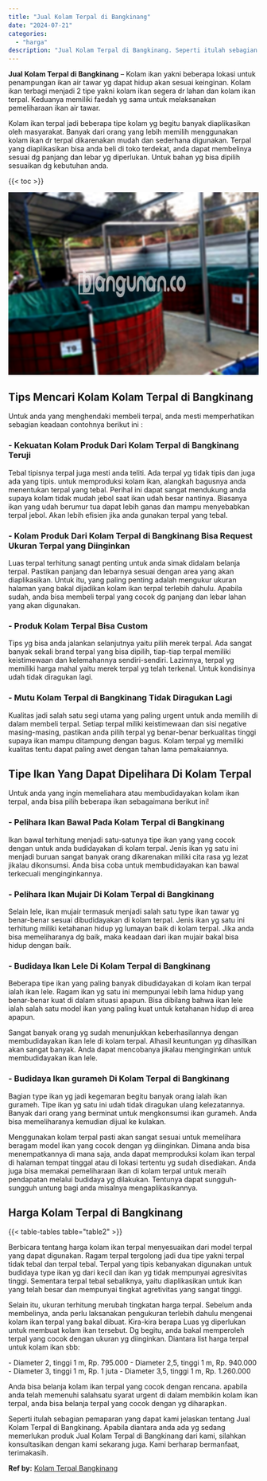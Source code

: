 ```yaml
---
title: "Jual Kolam Terpal di Bangkinang"
date: "2024-07-21"
categories: 
  - "harga"
description: "Jual Kolam Terpal di Bangkinang. Seperti itulah sebagian pemaparan yang dapat kami jelaskan tentang Jual Kolam Terpal di Bangkinang. Apabila diantara anda ad..."
---
```


**Jual Kolam Terpal di Bangkinang** – Kolam ikan yakni beberapa lokasi untuk penampungan ikan air tawar yg dapat hidup akan sesuai keinginan. Kolam ikan terbagi menjadi 2 tipe yakni kolam ikan segera dr lahan dan kolam ikan terpal. Keduanya memiliki faedah yg sama untuk melaksanakan pemeliharaan ikan air tawar.

Kolam ikan terpal jadi beberapa tipe kolam yg begitu banyak diaplikasikan oleh masyarakat. Banyak dari orang yang lebih memilih menggunakan kolam ikan dr terpal dikarenakan mudah dan sederhana digunakan. Terpal yang diaplikasikan bisa anda beli di toko terdekat, anda dapat membelinya sesuai dg panjang dan lebar yg diperlukan. Untuk bahan yg bisa dipilih sesuaikan dg kebutuhan anda.

{{< toc >}}

![Jual Kolam Terpal di Bangkinang](/images/jual-kolam-terpal-44.png)

## Tips Mencari Kolam Kolam Terpal di Bangkinang

Untuk anda yang menghendaki membeli terpal, anda mesti memperhatikan sebagian keadaan contohnya berikut ini :

### \- Kekuatan Kolam Produk Dari Kolam Terpal di Bangkinang Teruji

Tebal tipisnya terpal juga mesti anda teliti. Ada terpal yg tidak tipis dan juga ada yang tipis. untuk memproduksi kolam ikan, alangkah bagusnya anda menentukan terpal yang tebal. Perihal ini dapat sangat mendukung anda supaya kolam tidak mudah jebol saat ikan udah besar nantinya. Biasanya ikan yang udah berumur tua dapat lebih ganas dan mampu menyebabkan terpal jebol. Akan lebih efisien jika anda gunakan terpal yang tebal.

### \- Kolam Produk Dari Kolam Terpal di Bangkinang Bisa Request Ukuran Terpal yang Diinginkan

Luas terpal terhitung sanagt penting untuk anda simak didalam belanja terpal. Pastikan panjang dan lebarnya sesuai dengan area yang akan diaplikasikan. Untuk itu, yang paling penting adalah mengukur ukuran halaman yang bakal dijadikan kolam ikan terpal terlebih dahulu. Apabila sudah, anda bisa membeli terpal yang cocok dg panjang dan lebar lahan yang akan digunakan.

### \- Produk Kolam Terpal Bisa Custom

Tips yg bisa anda jalankan selanjutnya yaitu pilih merek terpal. Ada sangat banyak sekali brand terpal yang bisa dipilih, tiap-tiap terpal memiliki keistimewaan dan kelemahannya sendiri-sendiri. Lazimnya, terpal yg memiliki harga mahal yaitu merek terpal yg telah terkenal. Untuk kondisinya udah tidak diragukan lagi.

### \- Mutu Kolam Terpal di Bangkinang Tidak Diragukan Lagi

Kualitas jadi salah satu segi utama yang paling urgent untuk anda memilih di dalam membeli terpal. Setiap terpal miliki keistimewaan dan sisi negative masing-masing, pastikan anda pilih terpal yg benar-benar berkualitas tinggi supaya ikan mampu ditampung dengan bagus. Kolam terpal yg memiliki kualitas tentu dapat paling awet dengan tahan lama pemakaiannya.

## Tipe Ikan Yang Dapat Dipelihara Di Kolam Terpal

Untuk anda yang ingin memeliahara atau membudidayakan kolam ikan terpal, anda bisa pilih beberapa ikan sebagaimana berikut ini!

### \- Pelihara Ikan Bawal Pada Kolam Terpal di Bangkinang

Ikan bawal terhitung menjadi satu-satunya tipe ikan yang yang cocok dengan untuk anda budidayakan di kolam terpal. Jenis ikan yg satu ini menjadi buruan sangat banyak orang dikarenakan miliki cita rasa yg lezat jikalau dikonsumsi. Anda bisa coba untuk membudidayakan kan bawal terkecuali menginginkannya.

### \- Pelihara Ikan Mujair Di Kolam Terpal di Bangkinang

Selain lele, ikan mujair termasuk menjadi salah satu type ikan tawar yg benar-benar sesuai dibudidayakan di kolam terpal. Jenis ikan yg satu ini terhitung miliki ketahanan hidup yg lumayan baik di kolam terpal. Jika anda bisa memeliharanya dg baik, maka keadaan dari ikan mujair bakal bisa hidup dengan baik.

### \- Budidaya Ikan Lele Di Kolam Terpal di Bangkinang

Beberapa tipe ikan yang paling banyak dibudidayakan di kolam ikan terpal ialah ikan lele. Ragam ikan yg satu ini mempunyai lebih lama hidup yang benar-benar kuat di dalam situasi apapun. Bisa dibilang bahwa ikan lele ialah salah satu model ikan yang paling kuat untuk ketahanan hidup di area apapun.

Sangat banyak orang yg sudah menunjukkan keberhasilannya dengan membudidayakan ikan lele di kolam terpal. Alhasil keuntungan yg dihasilkan akan sangat banyak. Anda dapat mencobanya jikalau menginginkan untuk membudidayakan ikan lele.

### \- Budidaya Ikan gurameh Di Kolam Terpal di Bangkinang

Bagian type ikan yg jadi kegemaran begitu banyak orang ialah ikan gurameh. Tipe ikan yg satu ini udah tidak diragukan ulang kelezatannya. Banyak dari orang yang berminat untuk mengkonsumsi ikan gurameh. Anda bisa memeliharanya kemudian dijual ke kulakan.

Menggunakan kolam terpal pasti akan sangat sesuai untuk memelihara beragam model ikan yang cocok dengan yg diinginkan. Dimana anda bisa menempatkannya di mana saja, anda dapat memproduksi kolam ikan terpal di halaman tempat tinggal atau di lokasi tertentu yg sudah disediakan. Anda juga bisa memakai pemeliharaan ikan di kolam terpal untuk meraih pendapatan melalui budidaya yg dilakukan. Tentunya dapat sungguh-sungguh untung bagi anda misalnya mengaplikasikannya.

## Harga Kolam Terpal di Bangkinang

{{< table-tables table="table2" >}}

Berbicara tentang harga kolam ikan terpal menyesuaikan dari model terpal yang dapat digunakan. Ragam terpal tergolong jadi dua tipe yakni terpal tidak tebal dan terpal tebal. Terpal yang tipis kebanyakan digunakan untuk budidaya type ikan yg dari kecil dan ikan yg tidak mempunyai agresivitas tinggi. Sementara terpal tebal sebaliknya, yaitu diaplikasikan untuk ikan yang telah besar dan mempunyai tingkat agretivitas yang sangat tinggi.

Selain itu, ukuran terhitung merubah tingkatan harga terpal. Sebelum anda membelinya, anda perlu laksanakan pengukuran terlebih dahulu mengenai kolam ikan terpal yang bakal dibuat. Kira-kira berapa Luas yg diperlukan untuk membuat kolam ikan tersebut. Dg begitu, anda bakal memperoleh terpal yang cocok dengan ukuran yg diinginkan. Diantara list harga terpal untuk kolam ikan sbb:

\- Diameter 2, tinggi 1 m, Rp. 795.000 - Diameter 2,5, tinggi 1 m, Rp. 940.000 - Diameter 3, tinggi 1 m, Rp. 1 juta - Diameter 3,5, tinggi 1 m, Rp. 1.260.000

Anda bisa belanja kolam ikan terpal yang cocok dengan rencana. apabila anda telah memenuhi salahsatu syarat urgent di dalam membikin kolam ikan terpal, anda bisa belanja terpal yang cocok dengan yg diharapkan.

Seperti itulah sebagian pemaparan yang dapat kami jelaskan tentang Jual Kolam Terpal di Bangkinang. Apabila diantara anda ada yg sedang memerlukan produk Jual Kolam Terpal di Bangkinang dari kami, silahkan konsultasikan dengan kami sekarang juga. Kami berharap bermanfaat, terimakasih.

**Ref by:** [Kolam Terpal Bangkinang](https://id.wikipedia.org/wiki/Kolam)
